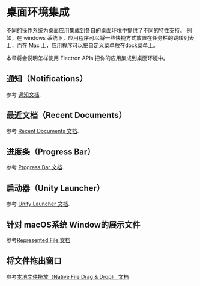 # 桌面环境集成

不同的操作系统为桌面应用集成到各自的桌面环境中提供了不同的特性支持。 例如，在 windows 系统下，应用程序可以将一些快捷方式放置在任务栏的跳转列表上，而在 Mac 上，应用程序可以把自定义菜单放在dock菜单上。

本章将会说明怎样使用 Electron APIs 把你的应用集成到桌面环境中。

## 通知（Notifications）

参考 [通知文档](notifications.md).

## 最近文档（Recent Documents）

参考 [Recent Documents 文档](recent-documents.md).

## 进度条（Progress Bar）

参考 [Progress Bar 文档](progress-bar.md).

## 启动器（Unity Launcher）

参考 [Unity Launcher 文档](https://help.ubuntu.com/community/UnityLaunchersAndDesktopFiles#Adding_shortcuts_to_a_launcher).

## 针对 macOS系统 Window的展示文件

参考[Represented File 文档](represented-file.md)

## 将文件拖出窗口

参考[本地文件拖放（Native File Drag & Drop） 文档](native-file-drag-drop.md)
